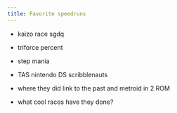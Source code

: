 ```yaml
---
title: Favorite speedruns
---
```


- kaizo race sgdq 

- triforce percent 

- step mania 

- TAS nintendo DS scribblenauts 

- where they did link to the past and metroid in 2 ROM

- what cool races have they done? 


